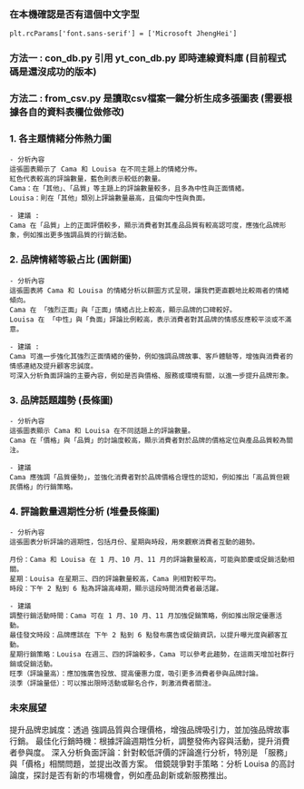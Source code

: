 ### 在本機確認是否有這個中文字型
```
plt.rcParams['font.sans-serif'] = ['Microsoft JhengHei'] 
```
### 方法一 : con_db.py 引用 yt_con_db.py 即時連線資料庫 (目前程式碼是還沒成功的版本)
### 方法二 : from_csv.py 是讀取csv檔案一鍵分析生成多張圖表 (需要根據各自的資料表欄位做修改)

### 1. 各主題情緒分佈熱力圖
```
- 分析內容
這張圖表顯示了 Cama 和 Louisa 在不同主題上的情緒分佈。
紅色代表較高的評論數量，藍色則表示較低的數量。
Cama：在「其他」、「品質」等主題上的評論數量較多，且多為中性與正面情緒。
Louisa：則在「其他」類別上評論數量最高，且偏向中性與負面。

- 建議 :
Cama 在「品質」上的正面評價較多，顯示消費者對其產品品質有較高認可度，應強化品牌形象，例如推出更多強調品質的行銷活動。
```

### 2. 品牌情緒等級占比 (圓餅圖) 
```
- 分析內容
這張圖表將 Cama 和 Louisa 的情緒分析以餅圖方式呈現，讓我們更直觀地比較兩者的情緒傾向。
Cama 在 「強烈正面」與「正面」情緒占比上較高，顯示品牌的口碑較好。
Louisa 在 「中性」與「負面」評論比例較高，表示消費者對其品牌的情感反應較平淡或不滿意。

- 建議 :
Cama 可進一步強化其強烈正面情緒的優勢，例如強調品牌故事、客戶體驗等，增強與消費者的情感連結及提升顧客忠誠度。
可深入分析負面評論的主要內容，例如是否與價格、服務或環境有關，以進一步提升品牌形象。
```

### 3. 品牌話題趨勢 (長條圖)
```
- 分析內容
這張圖表顯示 Cama 和 Louisa 在不同話題上的評論數量。
Cama 在「價格」與「品質」的討論度較高，顯示消費者對於品牌的價格定位與產品品質較為關注。

- 建議
Cama 應強調「品質優勢」，並強化消費者對於品牌價格合理性的認知，例如推出「高品質但親民價格」的行銷策略。
```

### 4. 評論數量週期性分析 (堆疊長條圖)
```
- 分析內容
這張圖表分析評論的週期性，包括月份、星期與時段，用來觀察消費者互動的趨勢。

月份：Cama 和 Louisa 在 1 月、10 月、11 月的評論數量較高，可能與節慶或促銷活動相關。
星期：Louisa 在星期三、四的評論數量較高，Cama 則相對較平均。
時段：下午 2 點到 6 點為評論高峰期，顯示這段時間消費者最活躍。

- 建議
調整行銷活動時間：Cama 可在 1 月、10 月、11 月加強促銷策略，例如推出限定優惠活動。
最佳發文時段：品牌應該在 下午 2 點到 6 點發布廣告或促銷資訊，以提升曝光度與顧客互動。
星期行銷策略：Louisa 在週三、四的評論較多，Cama 可以參考此趨勢，在這兩天增加社群行銷或促銷活動。
旺季（評論量高）：應加強廣告投放、提高優惠力度，吸引更多消費者參與品牌討論。
淡季（評論量低）：可以推出限時活動或聯名合作，刺激消費者關注。
```

### 未來展望
提升品牌忠誠度：透過 強調品質與合理價格，增強品牌吸引力，並加強品牌故事行銷。
最佳化行銷時機：根據評論週期性分析，調整發佈內容與活動，提升消費者參與度。
深入分析負面評論：針對較低評價的評論進行分析，特別是 「服務」與「價格」相關問題，並提出改善方案。
借鏡競爭對手策略：分析 Louisa 的高討論度，探討是否有新的市場機會，例如產品創新或新服務推出。
